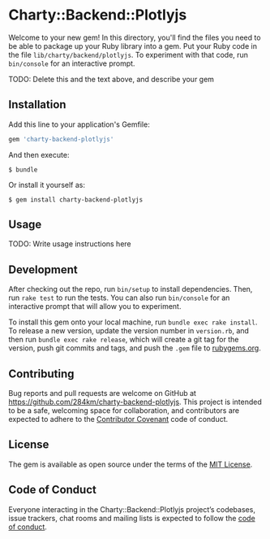 # Charty::Backend::Plotlyjs

Welcome to your new gem! In this directory, you'll find the files you need to be able to package up your Ruby library into a gem. Put your Ruby code in the file `lib/charty/backend/plotlyjs`. To experiment with that code, run `bin/console` for an interactive prompt.

TODO: Delete this and the text above, and describe your gem

## Installation

Add this line to your application's Gemfile:

```ruby
gem 'charty-backend-plotlyjs'
```

And then execute:

    $ bundle

Or install it yourself as:

    $ gem install charty-backend-plotlyjs

## Usage

TODO: Write usage instructions here

## Development

After checking out the repo, run `bin/setup` to install dependencies. Then, run `rake test` to run the tests. You can also run `bin/console` for an interactive prompt that will allow you to experiment.

To install this gem onto your local machine, run `bundle exec rake install`. To release a new version, update the version number in `version.rb`, and then run `bundle exec rake release`, which will create a git tag for the version, push git commits and tags, and push the `.gem` file to [rubygems.org](https://rubygems.org).

## Contributing

Bug reports and pull requests are welcome on GitHub at https://github.com/284km/charty-backend-plotlyjs. This project is intended to be a safe, welcoming space for collaboration, and contributors are expected to adhere to the [Contributor Covenant](http://contributor-covenant.org) code of conduct.

## License

The gem is available as open source under the terms of the [MIT License](https://opensource.org/licenses/MIT).

## Code of Conduct

Everyone interacting in the Charty::Backend::Plotlyjs project’s codebases, issue trackers, chat rooms and mailing lists is expected to follow the [code of conduct](https://github.com/284km/charty-backend-plotlyjs/blob/master/CODE_OF_CONDUCT.md).
